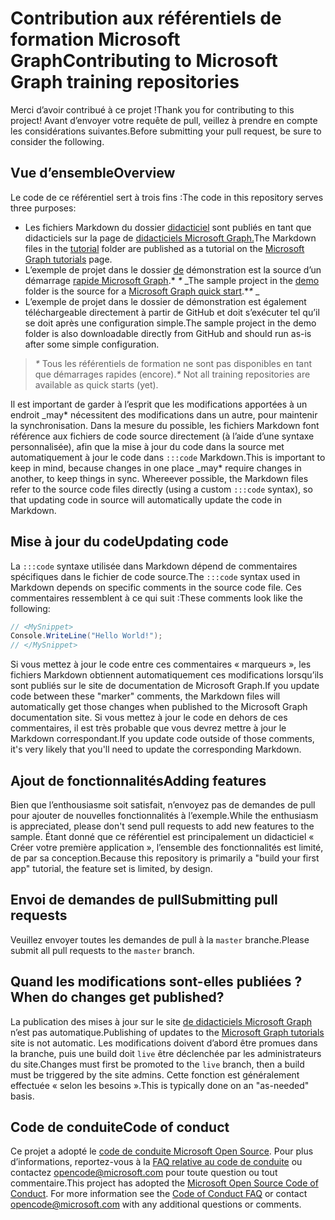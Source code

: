 # <a name="contributing-to-microsoft-graph-training-repositories"></a><span data-ttu-id="76c03-101">Contribution aux référentiels de formation Microsoft Graph</span><span class="sxs-lookup"><span data-stu-id="76c03-101">Contributing to Microsoft Graph training repositories</span></span>

<span data-ttu-id="76c03-102">Merci d’avoir contribué à ce projet !</span><span class="sxs-lookup"><span data-stu-id="76c03-102">Thank you for contributing to this project!</span></span> <span data-ttu-id="76c03-103">Avant d’envoyer votre requête de pull, veillez à prendre en compte les considérations suivantes.</span><span class="sxs-lookup"><span data-stu-id="76c03-103">Before submitting your pull request, be sure to consider the following.</span></span>

## <a name="overview"></a><span data-ttu-id="76c03-104">Vue d’ensemble</span><span class="sxs-lookup"><span data-stu-id="76c03-104">Overview</span></span>

<span data-ttu-id="76c03-105">Le code de ce référentiel sert à trois fins :</span><span class="sxs-lookup"><span data-stu-id="76c03-105">The code in this repository serves three purposes:</span></span>

- <span data-ttu-id="76c03-106">Les fichiers Markdown du dossier [didacticiel](/tutorial) sont publiés en tant que didacticiels sur la page de [didacticiels Microsoft Graph.](https://docs.microsoft.com/graph/tutorials)</span><span class="sxs-lookup"><span data-stu-id="76c03-106">The Markdown files in the [tutorial](/tutorial) folder are published as a tutorial on the [Microsoft Graph tutorials](https://docs.microsoft.com/graph/tutorials) page.</span></span>
- <span data-ttu-id="76c03-107">L’exemple de projet dans le dossier [de](/demo) démonstration est la source d’un démarrage [rapide Microsoft Graph](https://developer.microsoft.com/graph/quick-start).\* *\** _</span><span class="sxs-lookup"><span data-stu-id="76c03-107">The sample project in the [demo](/demo) folder is the source for a [Microsoft Graph quick start](https://developer.microsoft.com/graph/quick-start).\**\** _</span></span>
- <span data-ttu-id="76c03-108">L’exemple de projet dans le dossier de démonstration est également téléchargeable directement à partir de GitHub et doit s’exécuter tel qu’il se doit après une configuration simple.</span><span class="sxs-lookup"><span data-stu-id="76c03-108">The sample project in the demo folder is also downloadable directly from GitHub and should run as-is after some simple configuration.</span></span>

> <span data-ttu-id="76c03-109">_*\**_ Tous les référentiels de formation ne sont pas disponibles en tant que démarrages rapides (encore).</span><span class="sxs-lookup"><span data-stu-id="76c03-109">_*\**_ Not all training repositories are available as quick starts (yet).</span></span>

<span data-ttu-id="76c03-110">Il est important de garder à l’esprit que les modifications apportées à un endroit _may\* nécessitent des modifications dans un autre, pour maintenir la synchronisation. Dans la mesure du possible, les fichiers Markdown font référence aux fichiers de code source directement (à l’aide d’une syntaxe personnalisée), afin que la mise à jour du code dans la source met automatiquement à jour le code dans `:::code` Markdown.</span><span class="sxs-lookup"><span data-stu-id="76c03-110">This is important to keep in mind, because changes in one place _may\* require changes in another, to keep things in sync. Whereever possible, the Markdown files refer to the source code files directly (using a custom `:::code` syntax), so that updating code in source will automatically update the code in Markdown.</span></span>

## <a name="updating-code"></a><span data-ttu-id="76c03-111">Mise à jour du code</span><span class="sxs-lookup"><span data-stu-id="76c03-111">Updating code</span></span>

<span data-ttu-id="76c03-112">La `:::code` syntaxe utilisée dans Markdown dépend de commentaires spécifiques dans le fichier de code source.</span><span class="sxs-lookup"><span data-stu-id="76c03-112">The `:::code` syntax used in Markdown depends on specific comments in the source code file.</span></span> <span data-ttu-id="76c03-113">Ces commentaires ressemblent à ce qui suit :</span><span class="sxs-lookup"><span data-stu-id="76c03-113">These comments look like the following:</span></span>

```csharp
// <MySnippet>
Console.WriteLine("Hello World!");
// </MySnippet>
```

<span data-ttu-id="76c03-114">Si vous mettez à jour le code entre ces commentaires « marqueurs », les fichiers Markdown obtiennent automatiquement ces modifications lorsqu’ils sont publiés sur le site de documentation de Microsoft Graph.</span><span class="sxs-lookup"><span data-stu-id="76c03-114">If you update code between these "marker" comments, the Markdown files will automatically get those changes when published to the Microsoft Graph documentation site.</span></span> <span data-ttu-id="76c03-115">Si vous mettez à jour le code en dehors de ces commentaires, il est très probable que vous devrez mettre à jour le Markdown correspondant.</span><span class="sxs-lookup"><span data-stu-id="76c03-115">If you update code outside of those comments, it's very likely that you'll need to update the corresponding Markdown.</span></span>

## <a name="adding-features"></a><span data-ttu-id="76c03-116">Ajout de fonctionnalités</span><span class="sxs-lookup"><span data-stu-id="76c03-116">Adding features</span></span>

<span data-ttu-id="76c03-117">Bien que l’enthousiasme soit satisfait, n’envoyez pas de demandes de pull pour ajouter de nouvelles fonctionnalités à l’exemple.</span><span class="sxs-lookup"><span data-stu-id="76c03-117">While the enthusiasm is appreciated, please don't send pull requests to add new features to the sample.</span></span> <span data-ttu-id="76c03-118">Étant donné que ce référentiel est principalement un didacticiel « Créer votre première application », l’ensemble des fonctionnalités est limité, de par sa conception.</span><span class="sxs-lookup"><span data-stu-id="76c03-118">Because this repository is primarily a "build your first app" tutorial, the feature set is limited, by design.</span></span>

## <a name="submitting-pull-requests"></a><span data-ttu-id="76c03-119">Envoi de demandes de pull</span><span class="sxs-lookup"><span data-stu-id="76c03-119">Submitting pull requests</span></span>

<span data-ttu-id="76c03-120">Veuillez envoyer toutes les demandes de pull à la `master` branche.</span><span class="sxs-lookup"><span data-stu-id="76c03-120">Please submit all pull requests to the `master` branch.</span></span>

## <a name="when-do-changes-get-published"></a><span data-ttu-id="76c03-121">Quand les modifications sont-elles publiées ?</span><span class="sxs-lookup"><span data-stu-id="76c03-121">When do changes get published?</span></span>

<span data-ttu-id="76c03-122">La publication des mises à jour sur le site [de didacticiels Microsoft Graph](https://docs.microsoft.com/graph/tutorials) n’est pas automatique.</span><span class="sxs-lookup"><span data-stu-id="76c03-122">Publishing of updates to the [Microsoft Graph tutorials](https://docs.microsoft.com/graph/tutorials) site is not automatic.</span></span> <span data-ttu-id="76c03-123">Les modifications doivent d’abord être promues dans la branche, puis une build doit `live` être déclenchée par les administrateurs du site.</span><span class="sxs-lookup"><span data-stu-id="76c03-123">Changes must first be promoted to the `live` branch, then a build must be triggered by the site admins.</span></span> <span data-ttu-id="76c03-124">Cette fonction est généralement effectuée « selon les besoins ».</span><span class="sxs-lookup"><span data-stu-id="76c03-124">This is typically done on an "as-needed" basis.</span></span>

## <a name="code-of-conduct"></a><span data-ttu-id="76c03-125">Code de conduite</span><span class="sxs-lookup"><span data-stu-id="76c03-125">Code of conduct</span></span>

<span data-ttu-id="76c03-p106">Ce projet a adopté le [code de conduite Microsoft Open Source](https://opensource.microsoft.com/codeofconduct/). Pour plus d’informations, reportez-vous à la [FAQ relative au code de conduite](https://opensource.microsoft.com/codeofconduct/faq/) ou contactez [opencode@microsoft.com](mailto:opencode@microsoft.com) pour toute question ou tout commentaire.</span><span class="sxs-lookup"><span data-stu-id="76c03-p106">This project has adopted the [Microsoft Open Source Code of Conduct](https://opensource.microsoft.com/codeofconduct/). For more information see the [Code of Conduct FAQ](https://opensource.microsoft.com/codeofconduct/faq/) or contact [opencode@microsoft.com](mailto:opencode@microsoft.com) with any additional questions or comments.</span></span>
